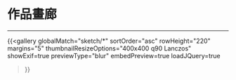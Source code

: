 # 作品畫廊
***
{{<gallery
    globalMatch="sketch/*"
    sortOrder="asc"
    rowHeight="220"
    margins="5"
    thumbnailResizeOptions="400x400 q90 Lanczos"
    showExif=true
    previewType="blur"
    embedPreview=true
    loadJQuery=true
>}}
